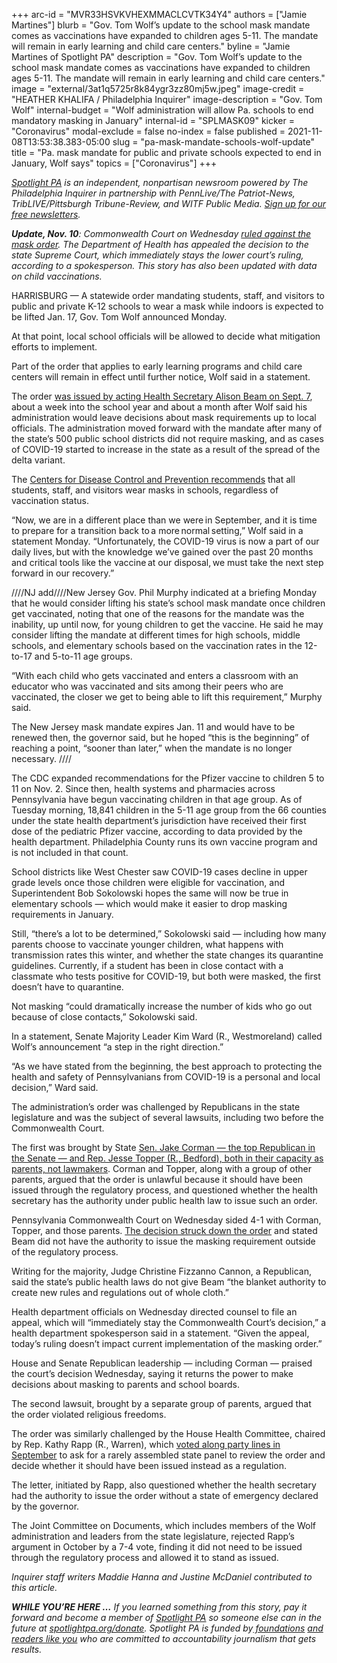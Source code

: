 +++
arc-id = "MVR33HSVKVHEXMMACLCVTK34Y4"
authors = ["Jamie Martines"]
blurb = "Gov. Tom Wolf’s update to the school mask mandate comes as vaccinations have expanded to children ages 5-11. The mandate will remain in early learning and child care centers."
byline = "Jamie Martines of Spotlight PA"
description = "Gov. Tom Wolf’s update to the school mask mandate comes as vaccinations have expanded to children ages 5-11. The mandate will remain in early learning and child care centers."
image = "external/3at1q5725r8k84ygr3zz80mj5w.jpeg"
image-credit = "HEATHER KHALIFA / Philadelphia Inquirer"
image-description = "Gov. Tom Wolf"
internal-budget = "Wolf administration will allow Pa. schools to end mandatory masking in January"
internal-id = "SPLMASK09"
kicker = "Coronavirus"
modal-exclude = false
no-index = false
published = 2021-11-08T13:53:38.383-05:00
slug = "pa-mask-mandate-schools-wolf-update"
title = "Pa. mask mandate for public and private schools expected to end in January, Wolf says"
topics = ["Coronavirus"]
+++

<a href="https://www.spotlightpa.org/"><i>Spotlight PA</i></a><i> is an independent, nonpartisan newsroom powered by The Philadelphia Inquirer in partnership with PennLive/The Patriot-News, TribLIVE/Pittsburgh Tribune-Review, and WITF Public Media. </i><a href="https://www.spotlightpa.org/newsletters"><i>Sign up for our free newsletters</i></a><i>.</i>

<i><b>Update, Nov. 10</b></i><i>: Commonwealth Court on Wednesday </i><a href="https://apnews.com/article/coronavirus-pandemic-tom-wolf-pennsylvania-state-courts-health-2f00be4089772351ee2092a3c1a1d479" target="_blank"><i>ruled against the mask order</i></a><i>. The Department of Health has appealed the decision to the state Supreme Court, which immediately stays the lower court’s ruling, according to a spokesperson. This story has also been updated with data on child vaccinations.</i>

HARRISBURG — A statewide order mandating students, staff, and visitors to public and private K-12 schools to wear a mask while indoors is expected to be lifted Jan. 17, Gov. Tom Wolf announced Monday.

At that point, local school officials will be allowed to decide what mitigation efforts to implement.

Part of the order that applies to early learning programs and child care centers will remain in effect until further notice, Wolf said in a statement.

<script src="https://www.spotlightpa.org/embed.js" async></script><div data-spl-embed-version="1" data-spl-src="https://www.spotlightpa.org/embeds/newsletter/"></div>

The order <a href="https://www.spotlightpa.org/news/2021/08/pa-school-mask-mandate-tom-wolf-covid-19-coronavirus/">was issued by acting Health Secretary Alison Beam on Sept. 7</a>, about a week into the school year and about a month after Wolf said his administration would leave decisions about mask requirements up to local officials. The administration moved forward with the mandate after many of the state’s 500 public school districts did not require masking, and as cases of COVID-19 started to increase in the state as a result of the spread of the delta variant.

The <a href="https://www.cdc.gov/coronavirus/2019-ncov/community/schools-childcare/k-12-guidance.html">Centers for Disease Control and Prevention recommends</a> that all students, staff, and visitors wear masks in schools, regardless of vaccination status.

“Now, we are in a different place than we were in September, and it is time to prepare for a transition back to a more normal setting,” Wolf said in a statement Monday. “Unfortunately, the COVID-19 virus is now a part of our daily lives, but with the knowledge we’ve gained over the past 20 months and critical tools like the vaccine at our disposal, we must take the next step forward in our recovery.”

////NJ add////New Jersey Gov. Phil Murphy indicated at a briefing Monday that he would consider lifting his state’s school mask mandate once children get vaccinated, noting that one of the reasons for the mandate was the inability, up until now, for young children to get the vaccine. He said he may consider lifting the mandate at different times for high schools, middle schools, and elementary schools based on the vaccination rates in the 12-to-17 and 5-to-11 age groups.

“With each child who gets vaccinated and enters a classroom with an educator who was vaccinated and sits among their peers who are vaccinated, the closer we get to being able to lift this requirement,” Murphy said.

The New Jersey mask mandate expires Jan. 11 and would have to be renewed then, the governor said, but he hoped “this is the beginning” of reaching a point, “sooner than later,” when the mandate is no longer necessary. ////

The CDC expanded recommendations for the Pfizer vaccine to children 5 to 11 on Nov. 2. Since then, health systems and pharmacies across Pennsylvania have begun vaccinating children in that age group. As of Tuesday morning, 18,841 children in the 5-11 age group from the 66 counties under the state health department’s jurisdiction have received their first dose of the pediatric Pfizer vaccine, according to data provided by the health department. Philadelphia County runs its own vaccine program and is not included in that count.

School districts like West Chester saw COVID-19 cases decline in upper grade levels once those children were eligible for vaccination, and Superintendent Bob Sokolowski hopes the same will now be true in elementary schools — which would make it easier to drop masking requirements in January.

Still, “there’s a lot to be determined,” Sokolowski said — including how many parents choose to vaccinate younger children, what happens with transmission rates this winter, and whether the state changes its quarantine guidelines. Currently, if a student has been in close contact with a classmate who tests positive for COVID-19, but both were masked, the first doesn’t have to quarantine.

Not masking “could dramatically increase the number of kids who go out because of close contacts,” Sokolowski said.

In a statement, Senate Majority Leader Kim Ward (R., Westmoreland) called Wolf’s announcement “a step in the right direction.”

“As we have stated from the beginning, the best approach to protecting the health and safety of Pennsylvanians from COVID-19 is a personal and local decision,” Ward said.

The administration’s order was challenged by Republicans in the state legislature and was the subject of several lawsuits, including two before the Commonwealth Court.

The first was brought by State <a href="https://www.spotlightpa.org/news/2021/09/pa-school-mask-mandate-lawsuit-amistad-project-trump/">Sen. Jake Corman — the top Republican in the Senate — and Rep. Jesse Topper (R., Bedford), both in their capacity as parents, not lawmakers</a>. Corman and Topper, along with a group of other parents, argued that the order is unlawful because it should have been issued through the regulatory process, and questioned whether the health secretary has the authority under public health law to issue such an order.

<script src="https://www.spotlightpa.org/embed.js" async></script><div data-spl-embed-version="1" data-spl-src="https://www.spotlightpa.org/embeds/donate/?eyebrow_text=SUPPORT%20SPOTLIGHT%20PA&cta_text=YES%2C%20DOUBLE%20MY%20GIFT&teaser_text=Support%20Spotlight%20PA's%20vital%20investigative%20journalism%20for%20Pennsylvania%20and%20for%20a%20limited%20time%2C%20all%20gifts%20will%20be%20DOUBLED."></div>

Pennsylvania Commonwealth Court on Wednesday sided 4-1 with Corman, Topper, and those parents. <a href="https://apnews.com/article/coronavirus-pandemic-tom-wolf-pennsylvania-state-courts-health-2f00be4089772351ee2092a3c1a1d479" target="_blank">The decision struck down the order</a> and stated Beam did not have the authority to issue the masking requirement outside of the regulatory process.

Writing for the majority, Judge Christine Fizzanno Cannon, a Republican, said the state’s public health laws do not give Beam “the blanket authority to create new rules and regulations out of whole cloth.”

Health department officials on Wednesday directed counsel to file an appeal, which will “immediately stay the Commonwealth Court’s decision,” a health department spokesperson said in a statement. “Given the appeal, today’s ruling doesn’t impact current implementation of the masking order.”

House and Senate Republican leadership — including Corman — praised the court’s decision Wednesday, saying it returns the power to make decisions about masking to parents and school boards.

The second lawsuit, brought by a separate group of parents, argued that the order violated religious freedoms.

The order was similarly challenged by the House Health Committee, chaired by Rep. Kathy Rapp (R., Warren), which <a href="https://www.legis.state.pa.us/cfdocs/legis/RCC/Public/listVoteSummaryH.cfm?sYear=2021&sInd=0&cteeCde=55&theDate=09/14/2021&RollCallId=944">voted along party lines in September</a> to ask for a rarely assembled state panel to review the order and decide whether it should have been issued instead as a regulation.

The letter, initiated by Rapp, also questioned whether the health secretary had the authority to issue the order without a state of emergency declared by the governor.

The Joint Committee on Documents, which includes members of the Wolf administration and leaders from the state legislature, rejected Rapp’s argument in October by a 7-4 vote, finding it did not need to be issued through the regulatory process and allowed it to stand as issued.

<i>Inquirer staff writers Maddie Hanna and Justine McDaniel contributed to this article.</i>

<i><b>WHILE YOU’RE HERE …</b></i><i> If you learned something from this story, pay it forward and become a member of </i><a href="https://www.spotlightpa.org/"><i>Spotlight PA</i></a><i> so someone else can in the future at </i><a href="http://spotlightpa.org/donate"><i>spotlightpa.org/donate</i></a><i>. Spotlight PA is funded by</i><a href="https://www.spotlightpa.org/support"><i> foundations</i></a><i> </i><a href="https://www.spotlightpa.org/support"><i>and readers like you</i></a><i> who are committed to accountability journalism that gets results.</i>
